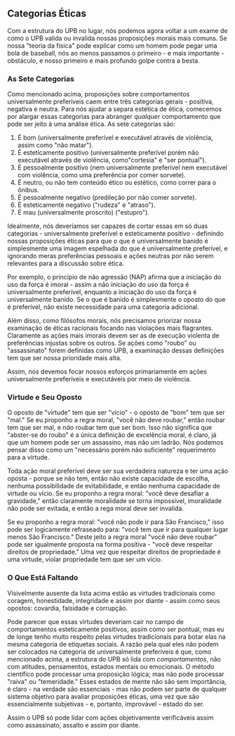 ## Categorias Éticas

Com a estrutura do UPB no lugar, nós podemos agora voltar a um exame de como o UPB valida ou invalida nossas proposições morais mais comuns. Se nossa "teoria da física" pode explicar como um homem pode pegar uma bola de baseball, nós ao menos passamos o primeiro - e mais importante - obstáculo, e nosso primeiro e mais profundo golpe contra a besta.

### As Sete Categorias

Como mencionado acima, proposições sobre comportamentos universalmente preferíveis caem entre três categorias gerais - positiva, negativa e neutra. Para nós ajudar a separa estética de ética, comecemos por alargar essas categorias para abranger *qualquer* comportamento que pode ser jeito à uma análise ética. As sete categorias são:

1. É bom (universalmente preferível e executável através de violência, assim como "não matar").
2. É esteticamente positivo (universalmente preferível porém não executável através de violência, como"cortesia" e "ser pontual").
3. É pessoalmente positivo (nem universalmente preferível nem executável com violência, como uma preferência por comer sorvete).
4. É neutro, ou não tem conteúdo ético ou estético, como correr para o ônibus.
5. É pessoalmente negativo (predileção por não comer sorvete).
6. É esteticamente negativo ("rudeza" e "atraso").
7. É mau (universalmente proscrito) ("estupro").

Idealmente, nós deveríamos ser capazes de cortar essas em só duas categorias - universalmente preferível e esteticamente positivo - definindo nossas proposições éticas para que o que é universalmente banido é simplesmente uma imagem espelhada do que é universalmente preferível, e ignorando meras preferências pessoais e ações neutras por não serem relevantes para a discussão sobre ética.

Por exemplo, o princípio de não agressão (NAP) afirma que a iniciação do uso da força é imoral - assim a não iniciação do uso da força é universalmente preferível, enquanto a iniciação do uso da força é universalmente banido. Se o que é banido é simplesmente o oposto do que é preferível, não existe necessidade para uma categoria adicional.

Além disso, como filósofos morais, nós precisamos priorizar nossa examinação de éticas racionais focando nas violações mais flagrantes. Claramente as ações mais imorais devem ser as de execução violenta de preferências injustas sobre os outros. Se ações como "roubo" ou "assassinato" forem definidas como UPB, a examinação dessas definições tem que ser nossa prioridade mais alta.

Assim, nós devemos focar nossos esforços primariamente em ações universalmente preferíveis e executáveis por meio de violência.

### Virtude e Seu Oposto

O oposto de "virtude" tem que ser "vício" - o oposto de "bom" tem que ser "mal." Se eu proponho a regra moral, "você não deve roubar," então roubar tem que ser mal, e *não* roubar tem que ser bom. Isso não significa que "abster-se do roubo" é a única definição de excelência moral, é claro, já que um homem pode ser um assassino, mas não um ladrão. Nós podemos pensar disso como um "necessário porém não suficiente" requerimento para a virtude.

Toda ação moral preferível deve ser sua verdadeira natureza e ter uma ação oposta - porque se não tem, então não existe capacidade de escolha, nenhuma possibilidade de evitabilidade, e então nenhuma capacidade de virtude ou vício. Se eu proponho a regra moral: "você deve desafiar a gravidade," então claramente moralidade se torna impossível, imoralidade não pode ser evitada, e então a rega moral deve ser invalida.

Se eu proponho a regra moral: "você não pode ir para São Francisco," isso pode ser logicamente refraseado para: "você tem que ir para qualquer lugar menos São Francisco." Deste jeito a regra moral "você não deve roubar" pode ser igualmente proposta na forma positiva - "você deve respeitar direitos de propriedade." Uma vez que respeitar direitos de propriedade é uma virtude, violar propriedade tem que ser um vício.

### O Que Está Faltando

Visivelmente ausente da lista acima estão as virtudes tradicionais como coragem, honestidade, integridade e assim por diante - assim como seus opostos: covardia, falsidade e corrupção.

Pode parecer que essas virtudes deveriam cair no campo de comportamentos esteticamente positivos, assim como ser pontual, mas eu de longe tenho muito respeito pelas virtudes tradicionais para botar elas na mesma categoria de etiquetas sociais. A razão pela qual eles não podem ser colocados na categoria de universalmente preferíveis é que, como mencionado acima, a estrutura do UPB só lida com *comportamentos*, não com atitudes, pensamentos, estados mentais ou emocionais. O método científico pode processar uma proposição lógica; mas não pode processar "raiva" ou "temeridade." Esses estados de mente não são sem importância, é claro - na verdade são essenciais - mas não podem ser parte de qualquer sistema objetivo para avaliar proposições éticas, uma vez que são essencialmente subjetivas - e, portanto, improvável - estado do ser.

Assim o UPB só pode lidar com ações objetivamente verificáveis assim como assassinato, assalto e assim por diante.